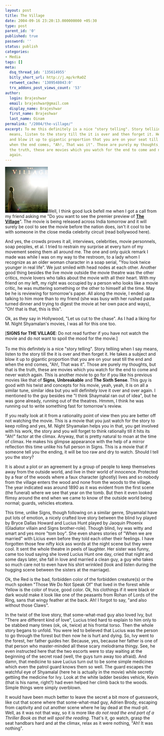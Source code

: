 ```yaml
---
layout: post
title: The Village
date: 2004-09-16 23:20:13.000000000 +05:30
type: post
parent_id: '0'
published: true
password: ''
status: publish
categories:
- Media
tags: []
meta:
  dsq_thread_id: '135614955'
  bitly_short_url: http://j.mp/krRaOZ
  retweet_cache: '1309548043:0'
  trx_addons_post_views_count: '53'
author:
  login: Brajeshwar
  email: brajeshwar@gmail.com
  display_name: Brajeshwar
  first_name: Brajeshwar
  last_name: Oinam
permalink: "/2004/the-village/"
excerpt: To me this definitely is a nice "story telling". Story telliing when I say
  means, listen to the story till the it is over and then forget it. He takes a subject
  and blow it up to gigantic proportion that you are on your seat till the end and
  when the end comes, "Ah!, That was it". Those are purely my thoughts, but that is
  the truth, these are movies which you watch for the end to come and never watch
  again.
---
```

<p><a href="http://thevillage.movies.go.com/"><img src="/static/2004/09/thevillage.jpg" alt="The Village" /></a>Well, I think good luck befell me when I got a call from my friend asking me "Do you want to see the premier preview of <strong><a href="http://thevillage.movies.go.com/" title="The Village, Movie">The Village</a></strong>". The movie is being released across India tomorrow and it will surely be cool to see the movie before the nation does, isn't it cool to be with someone in the close media celebrity circuit (read bollywood here).</p>
<p>And yes, the crowds proves it all, interviews, celebrities, movie personnels, soap peoples, et al. I tried to restrain my surprise at every turn of my movement seeing them all around me. The one and only quick remark I made was while I was on my way to the restroom, to a lady whom I recognize as an older woman character in a soap serial, "You look twice younger in real life". We just smiled with head nodes at each other. Another good thing besides the live movie outside the movie theatre was the other critics, movie lovers who talks about the movie with all their heart. With my friend on my left, my right was occupied by a person who looks like a movie critic, he was muttering something or the other to himself all the time. May be he is reviewing for tomorrow's paper. All along the movie, I ended up talking to him more than to my friend (she was busy with her rushed pasta turned dinner and trying to digest the movie at her own pace and ways), "Oh! that is that, this is this".</p>
<p>Ok, as they say in Hollywood, "Let us cut to the chase". As I had a liking for M. Night Shyamalan's movies, I was all for this one too.</p>
<p><span class="codeRed">[<strong>SIGNS for THE VILLAGE</strong>: Do not read further if you have not watch the movie and do not want to spoil the mood for the movie.]</span><br />
<!--more--><br />
To me this definitely is a nice "story telling". Story telliing when I say means, listen to the story till the it is over and then forget it. He takes a subject and blow it up to gigantic proportion that you are on your seat till the end and when the end comes, "Ah!, That was it". Those are purely my thoughts, but that is the truth, these are movies which you watch for the end to come and never watch again. This is another movie to go for if you like his previous movies like that of <strong>Signs</strong>, <strong>Unbreakable</strong> and <strong>The Sixth Sense</strong>. This guy is good with his twist and concepts for his movie, yeah, yeah, it is on all a similar tune, similar idea but you will definitely love it over and over again. I mentioned to the guy besides me "I think Shaymalal ran out of idea", but he was gone already, running out of the theatres. Hmmm, I think he was running out to write something fast for tomorrow's review.</p>
<p>If you really look at it from a rationality point of view then you are better off not watching the movie. This is a movie that you just watch for the story to keep rolling and yes, M. Night Shyamalan helps you in that, you get involved with his work, the story and you will forget to think rationally till it hits its "Ah!" factor at the climax. Anyway, that is pretty natural to moan at the time of climax. He makes his glimpse appearance with the help of a mirror reflection this time unlike his full person in Signs. This is a movie that if someone tell you the ending, it will be too raw and dry to watch. Should I tell you the story?</p>
<p>It is about a plot or an agreement by a group of people to keep themselves away from the outside world, and live in their world of innocence. Protected by a fear of the woods where a faux character (ghostly) lives and so nobody from the village enters the wood and none from the woods to the village. The year indicated was around 1890 as it was evident from the first scene (the funeral) where we see that year on the tomb. But then it even looked flimsy around the end when we came to know of the outside world being normal; guards, vehicles etcetera.</p>
<p>This time, unlike Signs, though following on a similar genre, Shyamalal have put lots of emotion, a nicely crafted love story between the blind Ivy played by Bryce Dallas Howard and Lucius Hunt played by Jaoquin Phoenix (Gladiator villain and Signs brother-role). Though blind, Ivy was witty and smart and yes more "tom boy". She even shares stories of "When we are married" with Licius even before they told each other their feelings. I have forgotten those few nifty kick ass words at the night scene but they were cool. It sent the whole theatre in peels of laughter. Her sister was funny, came too loud saying she loved Lucius Hunt one day, cried that night and some days later, she fall in love and married a clean guy, a guy who takes so much care not to even have his shirt wrinkled (look and listen during the hugging scene between the sisters at the marriage).</p>
<p>Ok, the Red is the bad, forbidden color of the forbidden creature(s) or the much spoken "Those We Do Not Speak Of" that lived in the forest while Yellow is the color of truce, good color. Ok, his clothings if it were black or dark would make it look like one of the peasants from Rohan of Lords of the Ring, sans that wingy feather at the back. Ah! I forgot to say, "and also without those Claws".</p>
<p>In the twist of the love story, that some-what-mad guy also loved Ivy, but "There are different kind of love", Lucius tried hard to explain to him only to be stabbed many times (ok, ok, twice) at his frontal torso. Then the whole story begans to unfold. You were led to believed that Lucius was the person to go through the forest but then now he is hurt and dying. So, Ivy went to the forest, her father guides her. Because, yes, because her father is one of that person who master-minded all these scary melodrama thingy. See, he even instructed here that the two escorts were to stay waiting at the beginning of the secret road (well, the guys turn away too afraid). And damn, that medicine to save Lucius turn out to be some simple medicines which even the patrol guard knows them so well. The guard escapes the watchful eye of Shyamalal (here he is actually in the movie) while secretly gettiing the medicine for Ivy. Look at the white ladder besides vehicle, Kevin (that is his name, right?) had even helped her climb back to the woods. Simple things were simply overblown.</p>
<p>It would have been much better to leave the secret a bit more of guesswork, like cut that scene where that some-what-mad guy, Adrien Brody, escaping from captivity and cut another scene where he lay dead at the mud-pit. Well, as it was not that way, so it is more like <em>do not read the end part of a Thriller Book as that will spoil the reading</em>. That's it, go watch, grasp the seat handbars hard and at the climax, relax as it were nothing, "Ah! It was nothing".</p>
